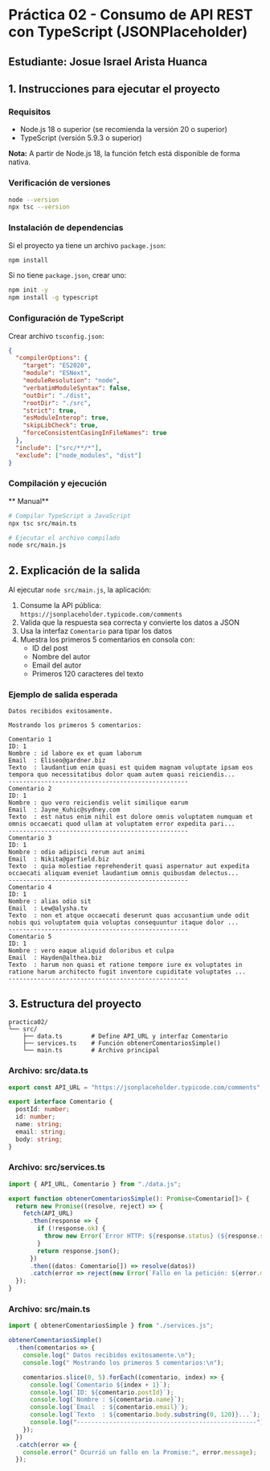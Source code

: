 # Práctica 02 - Consumo de API REST con TypeScript (JSONPlaceholder)

## Estudiante:  Josue Israel Arista Huanca
## 1. Instrucciones para ejecutar el proyecto

### Requisitos
- Node.js 18 o superior (se recomienda la versión 20 o superior)
- TypeScript (versión 5.9.3 o superior)

**Nota:** A partir de Node.js 18, la función fetch está disponible de forma nativa.

### Verificación de versiones
```bash
node --version
npx tsc --version
```

### Instalación de dependencias

Si el proyecto ya tiene un archivo `package.json`:
```bash
npm install
```

Si no tiene `package.json`, crear uno:
```bash
npm init -y
npm install -g typescript
```

### Configuración de TypeScript

Crear archivo `tsconfig.json`:
```json
{
  "compilerOptions": {
    "target": "ES2020",
    "module": "ESNext",
    "moduleResolution": "node",
    "verbatimModuleSyntax": false,
    "outDir": "./dist",
    "rootDir": "./src",
    "strict": true,
    "esModuleInterop": true,
    "skipLibCheck": true,
    "forceConsistentCasingInFileNames": true
  },
  "include": ["src/**/*"],
  "exclude": ["node_modules", "dist"]
}
```

### Compilación y ejecución

** Manual**
```bash
# Compilar TypeScript a JavaScript
npx tsc src/main.ts

# Ejecutar el archivo compilado
node src/main.js
```


## 2. Explicación de la salida

Al ejecutar `node src/main.js`, la aplicación:

1. Consume la API pública: `https://jsonplaceholder.typicode.com/comments`
2. Valida que la respuesta sea correcta y convierte los datos a JSON
3. Usa la interfaz `Comentario` para tipar los datos
4. Muestra los primeros 5 comentarios en consola con:
   - ID del post
   - Nombre del autor
   - Email del autor
   - Primeros 120 caracteres del texto

### Ejemplo de salida esperada

```
Datos recibidos exitosamente.

Mostrando los primeros 5 comentarios:

Comentario 1
ID: 1
Nombre : id labore ex et quam laborum
Email  : Eliseo@gardner.biz
Texto  : laudantium enim quasi est quidem magnam voluptate ipsam eos tempora quo necessitatibus dolor quam autem quasi reiciendis...
--------------------------------------------------
Comentario 2
ID: 1
Nombre : quo vero reiciendis velit similique earum
Email  : Jayne_Kuhic@sydney.com
Texto  : est natus enim nihil est dolore omnis voluptatem numquam et omnis occaecati quod ullam at voluptatem error expedita pari...
--------------------------------------------------
Comentario 3
ID: 1
Nombre : odio adipisci rerum aut animi
Email  : Nikita@garfield.biz
Texto  : quia molestiae reprehenderit quasi aspernatur aut expedita occaecati aliquam eveniet laudantium omnis quibusdam delectus...
--------------------------------------------------
Comentario 4
ID: 1
Nombre : alias odio sit
Email  : Lew@alysha.tv
Texto  : non et atque occaecati deserunt quas accusantium unde odit nobis qui voluptatem quia voluptas consequuntur itaque dolor ...
--------------------------------------------------
Comentario 5
ID: 1
Nombre : vero eaque aliquid doloribus et culpa
Email  : Hayden@althea.biz
Texto  : harum non quasi et ratione tempore iure ex voluptates in ratione harum architecto fugit inventore cupiditate voluptates ...
--------------------------------------------------
```

## 3. Estructura del proyecto

```
practica02/
└── src/
    ├── data.ts        # Define API_URL y interfaz Comentario
    ├── services.ts    # Función obtenerComentariosSimple()
    └── main.ts        # Archivo principal
```

### Archivo: src/data.ts
```typescript
export const API_URL = "https://jsonplaceholder.typicode.com/comments";

export interface Comentario {
  postId: number;
  id: number;
  name: string;
  email: string;
  body: string;
}
```

### Archivo: src/services.ts
```typescript
import { API_URL, Comentario } from "./data.js";

export function obtenerComentariosSimple(): Promise<Comentario[]> {
  return new Promise((resolve, reject) => {
    fetch(API_URL)
      .then(response => {
        if (!response.ok) {
          throw new Error(`Error HTTP: ${response.status} (${response.statusText})`);
        }
        return response.json();
      })
      .then((datos: Comentario[]) => resolve(datos))
      .catch(error => reject(new Error(`Fallo en la petición: ${error.message}`)));
  });
}
```

### Archivo: src/main.ts
```typescript
import { obtenerComentariosSimple } from "./services.js";

obtenerComentariosSimple()
  .then(comentarios => {
    console.log(" Datos recibidos exitosamente.\n");
    console.log(" Mostrando los primeros 5 comentarios:\n");

    comentarios.slice(0, 5).forEach((comentario, index) => {
      console.log(`Comentario ${index + 1}`);
      console.log(`ID: ${comentario.postId}`);
      console.log(`Nombre : ${comentario.name}`);
      console.log(`Email  : ${comentario.email}`);
      console.log(`Texto  : ${comentario.body.substring(0, 120)}...`);
      console.log("--------------------------------------------------");
    });
  })
  .catch(error => {
    console.error(" Ocurrió un fallo en la Promise:", error.message);
  });
```
